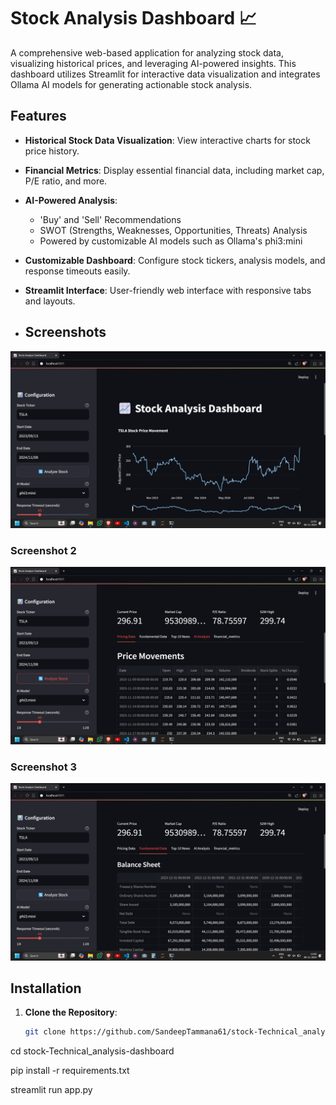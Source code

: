 # Stock Analysis Dashboard 📈

A comprehensive web-based application for analyzing stock data, visualizing historical prices, and leveraging AI-powered insights. This dashboard utilizes Streamlit for interactive data visualization and integrates Ollama AI models for generating actionable stock analysis.

## Features
- **Historical Stock Data Visualization**: View interactive charts for stock price history.
- **Financial Metrics**: Display essential financial data, including market cap, P/E ratio, and more.
- **AI-Powered Analysis**:
  - 'Buy' and 'Sell' Recommendations
  - SWOT (Strengths, Weaknesses, Opportunities, Threats) Analysis
  - Powered by customizable AI models such as Ollama's phi3:mini
- **Customizable Dashboard**: Configure stock tickers, analysis models, and response timeouts easily.
- **Streamlit Interface**: User-friendly web interface with responsive tabs and layouts.

- ## Screenshots
![Screenshot 1](https://raw.githubusercontent.com/SandeepTammana61/stock-Technical_analysis-dashboard/main/images/Screenshot%20(1127).png)



### Screenshot 2
![Screenshot 1](https://raw.githubusercontent.com/SandeepTammana61/stock-Technical_analysis-dashboard/main/images/Screenshot%20(1128).png)

### Screenshot 3
![Screenshot 1](https://raw.githubusercontent.com/SandeepTammana61/stock-Technical_analysis-dashboard/main/images/Screenshot%20(1129).png)


## Installation

1. **Clone the Repository**:
   ```bash
   git clone https://github.com/SandeepTammana61/stock-Technical_analysis-dashboard.git

cd stock-Technical_analysis-dashboard

pip install -r requirements.txt


streamlit run app.py
